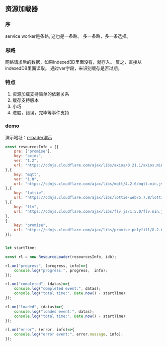 ## 资源加载器


### 序
service worker是条路, 这也是一条路。 多一条路，多一条选择。


### 思路
网络请求后的数据，如果indexedBD里面没有，就存入。
反之，直接从indexedDB里面读取。
通过ver字段，来识别缓存是否过期。

### 特点
1. 资源加载支持简单的依赖关系
2. 缓存支持版本
3. 小巧
4. 进度，错误，完毕等事件支持

### demo
演示地址：<a href="https://xiangwenhu.github.io/rloader/" target="_blank">r-loader演示</a> 
```js
const resourcesInfo = [{
    pre: ["promise"],
    key: "axios",
    ver: "1.2",
    url: "https://cdnjs.cloudflare.com/ajax/libs/axios/0.21.1/axios.min.js"
},{
    key: "mqtt",
    ver: "1.0",
    url: "https://cdnjs.cloudflare.com/ajax/libs/mqtt/4.2.6/mqtt.min.js"
},{
    key: "lottie",
    url: "https://cdnjs.cloudflare.com/ajax/libs/lottie-web/5.7.8/lottie.min.js"
},{
    key: "flv",
    url: "https://cdnjs.cloudflare.com/ajax/libs/flv.js/1.5.0/flv.min.js"
},
{
    key: "promise",
    url: "https://cdnjs.cloudflare.com/ajax/libs/promise-polyfill/8.2.0/polyfill.min.js"
}];


let startTime;

const rl = new ResourceLoader(resourcesInfo, idb);

rl.on("progress", (progress, info)=>{
    console.log("progress:", progress,  info);
});

rl.on("completed", (datas)=>{
    console.log("completed event:", datas);    
    console.log("total time:", Date.now() - startTime)
});

rl.on("loaded", (datas)=>{
    console.log("loaded event:", datas);    
    console.log("total time:", Date.now() - startTime)
});

rl.on("error", (error, info)=>{
    console.log("error event:", error.message, info);
});

```
